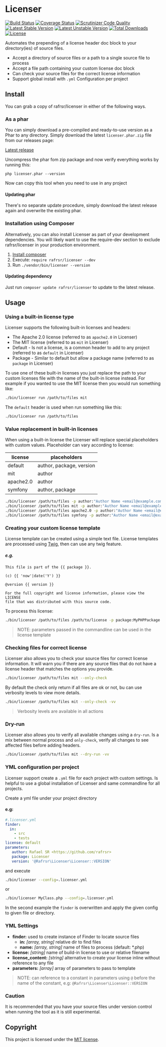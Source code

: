 # Licenser

[![Build Status](https://travis-ci.org/rafrsr/licenser.svg?branch=master)](https://travis-ci.org/rafrsr/licenser)
[![Coverage Status](https://coveralls.io/repos/rafrsr/licenser/badge.svg?branch=master&service=github)](https://coveralls.io/github/rafrsr/licenser?branch=master)
[![Scrutinizer Code Quality](https://scrutinizer-ci.com/g/rafrsr/licenser/badges/quality-score.png?b=master)](https://scrutinizer-ci.com/g/rafrsr/licenser/?branch=master)
[![Latest Stable Version](https://poser.pugx.org/rafrsr/licenser/version)](https://packagist.org/packages/rafrsr/licenser)
[![Latest Unstable Version](https://poser.pugx.org/rafrsr/licenser/v/unstable)](//packagist.org/packages/rafrsr/licenser)
[![Total Downloads](https://poser.pugx.org/rafrsr/licenser/downloads)](https://packagist.org/packages/rafrsr/licenser)
[![License](https://poser.pugx.org/rafrsr/licenser/license)](https://packagist.org/packages/rafrsr/licenser)

Automates the prepending of a license header doc block to your directory(ies) of source files.

- Accept a directory of source files or a path to a single source file to process
- Accept a file path containing your custom license doc block
- Can check your source files for the correct license information
- Support global install with `.yml` Configuration per project

## Install

You can grab a copy of rafrsr/licenser in either of the following ways.

### As a phar

You can simply download a pre-compiled and ready-to-use version as a Phar to any directory. 
Simply download the latest `licenser.phar.zip` file from our releases page:

[Latest release](https://github.com/rafrsr/licenser/releases/latest)

Uncompress the phar fom zip package and now verify everything works by running this:

````
php licenser.phar --version
````

Now can copy this tool when you need to use in any project

#### Updating phar

There's no separate update procedure, simply download the latest release again and overwrite the existing phar.

### Installation using Composer

Alternatively, you can also install Licenser as part of your development dependencies. 
You will likely want to use the require-dev section to exclude rafrsr/licenser in your production environment.

1. [Install composer](https://getcomposer.org/download/)
2. Execute: `require rafrsr/licenser --dev`
3. Run `./vendor/bin/licenser --version`

#### Updating dependency

Just run `composer update rafrsr/licenser` to update to the latest release.

## Usage

### Using a built-in license type

Licenser supports the following built-in licenses and headers:

- The Apache 2.0 license (referred to as `apache2.0` in Licenser)
- The MIT license (referred to as `mit` in Licenser)
- Default - Is not a license, is a common header to add to any project (referred to as `default` in Licenser)
- Package - Similar to default but allow a package name (referred to as `package` in Licenser)

To use one of these built-in licenses you just replace the path to your custom licenses file with the name of the built-in license instead. 
For example if you wanted to use the MIT license then you would run something like:

````bash
./bin/licenser run /path/to/files mit
````

The `default` header is used when run something like this:
````bash
./bin/licenser run /path/to/files
````

### Value replacement in built-in licenses
When using a built-in license the Licenser will replace special placeholders with custom values. 
Placeholder can vary according to license:

| license  | placeholders  |   
|---|---|
| default  | author, package, version  |
| mit  | author  | 
| apache2.0  | author  | 
| symfony  | author, package  |

````bash
./bin/licenser /path/to/files -p author:"Author Name <email@example.com>" -p version:1.0
./bin/licenser /path/to/files mit -p author:"Author Name <email@example.com>"
./bin/licenser /path/to/files apache2.0 -p author:"Author Name <email@example.com>"
./bin/licenser /path/to/files symfony -p author:"Author Name <email@example.com>" -p package:MyPHPPackage
````
### Creating your custom license template

License template can be created using a simple text file. 
License templates are processed using [Twig](http://twig.sensiolabs.org/), then can use any twig feature.

##### e.g.
````
This file is part of the {{ package }}.

(c) {{ 'now'|date('Y') }}

@version {{ version }}

For the full copyright and license information, please view the LICENSE
file that was distributed with this source code.
````

To process this license:
````bash
./bin/licenser /path/to/files /path/to/license -p package:MyPHPPackage -p version:1.0
````

> NOTE: parameters passed in the commandline can be used in the license template

### Checking files for correct license

Licenser also allows you to check your source files for correct license information.
It will warn you if there are any source files that do not have a license header that matches the options you provide.

````bash
./bin/licenser /path/to/files mit --only-check
````

By default the check only return if all files are ok or not, bu can use verbosity levels to view more details.

````bash
./bin/licenser /path/to/files mit --only-check -vv
````

> Verbosity levels are available in all actions

### Dry-run

Licenser also allows you to verify all available changes using a `dry-run`. Is a mix between normal process and `only-check`, 
verify all changes to see affected files before adding headers.

````bash
./bin/licenser /path/to/files mit --dry-run -vv
````

### YML configuration per project

Licenser support create a `.yml` file for each project with custom settings. 
Is helpful to use a global installation of Licenser and same commandline for all projects.

Create a yml file under your project directory

#### e.g:
````yml
#.licenser.yml
finder:
  in: 
    - src
    - tests
license: default
parameters:
   author: Rafael SR <https://github.com/rafrsr>
   package: Licenser
   version: '@Rafrsr\Licenser\Licenser::VERSION'
````

and execute

````bash
./bin/licenser --config=.licenser.yml
````
or
````bash
./bin/licenser MyClass.php --config=.licenser.yml
````
In the second example the `finder` is overwritten and apply the given config to given file or directory.

### YML Settings

- **finder:** used to create instance of Finder to locate source files
    - **in:** _[array, string]_ relative dir to find files
    - **name:** _[array, string]_ name of files to process (default: *.php)
- **license:**  _[string]_ name of build-in license to use or relative filename    
- **license_content:**  _[string]_ alternative to create your license inline without reference to any file
- **parameters:** _[array]_ array of parameters to pass to template  

> NOTE: can reference to a constant in parameters using `@` before the name of the constant, e.g: `@Rafrsr\Licenser\Licenser::VERSION`


### Caution

It is recommended that you have your source files under version control when running 
the tool as it is still experimental.

## Copyright

This project is licensed under the [MIT license](LICENSE).
